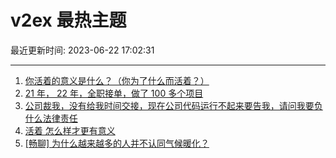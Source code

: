 # v2ex 最热主题

最近更新时间: 2023-06-22 17:02:31

--- 
1. [你活着的意义是什么？（你为了什么而活着？）](https://www.v2ex.com/t/950782) 
2. [21 年， 22 年，全职接单，做了 100 多个项目](https://www.v2ex.com/t/950796) 
3. [公司裁我，没有给我时间交接，现在公司代码运行不起来要告我，请问我要负什么法律责任](https://www.v2ex.com/t/950804) 
4. [活着 怎么样才更有意义](https://www.v2ex.com/t/950815) 
5. [[畅聊] 为什么越来越多的人并不认同气候暖化？](https://www.v2ex.com/t/950846) 
